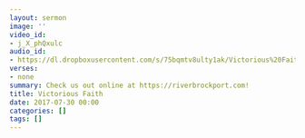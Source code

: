 ```yaml
---
layout: sermon
image: ''
video_id:
- j_X_phQxulc
audio_id:
- https://dl.dropboxusercontent.com/s/75bqmtv8ulty1ak/Victorious%20Faith.mp3?dl=0
verses:
- none
summary: Check us out online at https://riverbrockport.com!
title: Victorious Faith
date: 2017-07-30 00:00
categories: []
tags: []
---
```

